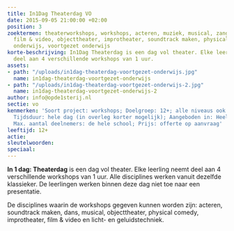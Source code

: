 ```yaml
---
title: In1Dag Theaterdag VO
date: 2015-09-05 21:00:00 +02:00
position: 3
zoektermen: theaterworkshops, workshops, acteren, muziek, musical, zang, dans, slapstick,
  film & video, objecttheater, improtheater, soundtrack maken, physical comedy, middelbaar
  onderwijs, voortgezet onderwijs
korte-beschrijving: In1Dag Theaterdag is een dag vol theater. Elke leerling neemt
  deel aan 4 verschillende workshops van 1 uur.
assets:
- path: "/uploads/in1dag-theaterdag-voortgezet-onderwijs.jpg"
  name: in1dag-theaterdag-voortgezet-onderwijs
- path: "/uploads/in1dag-theaterdag-voortgezet-onderwijs-2.jpg"
  name: in1dag-theaterdag-voortgezet-onderwijs-2
author: info@opde1sterij.nl
sectie: vo
kenmerken: 'Soort project: workshops; Doelgroep: 12+; alle niveaus ook speciaal onderwijs;
  Tijdsduur: hele dag (in overleg korter mogelijk); Aangeboden in: Heel Nederland;
  Max. aantal deelnemers: de hele school; Prijs: offerte op aanvraag'
leeftijd: 12+
actie: 
sleutelwoorden: 
speciaal: 
---
```


**In 1 dag: Theaterdag** is een dag vol theater. Elke leerling neemt deel aan 4 verschillende workshops van 1 uur. Alle disciplines werken vanuit dezelfde klassieker. De leerlingen werken binnen deze dag niet toe naar een presentatie.

De disciplines waarin de workshops gegeven kunnen worden zijn: acteren, soundtrack maken, dans, musical, objecttheater, physical comedy, improtheater, film & video en licht- en geluidstechniek.

